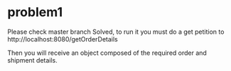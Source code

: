 # problem1

Please check master branch
Solved, to run it you must do a get petition to http://localhost:8080/getOrderDetails

Then you will receive an object composed of the required order and shipment details.